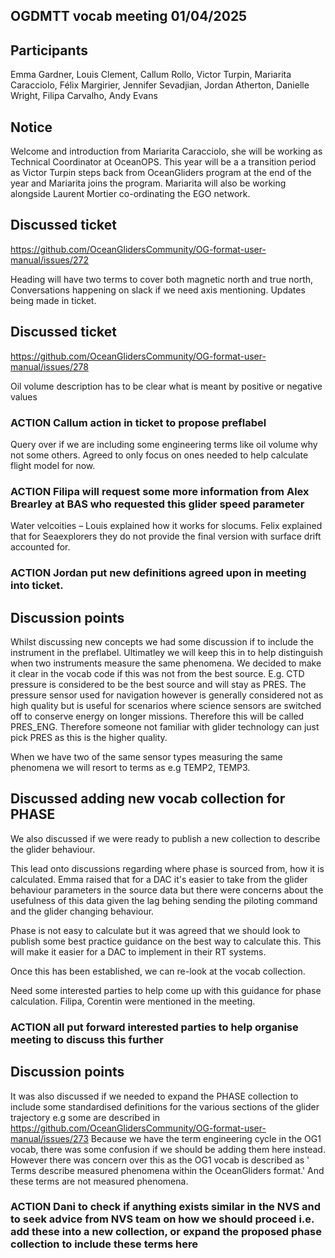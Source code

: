  ## OGDMTT vocab meeting 01/04/2025

## Participants 
Emma Gardner, Louis Clement, Callum Rollo, Victor Turpin,  Mariarita Caracciolo, Félix Margirier, Jennifer Sevadjian, Jordan Atherton, Danielle Wright, Filipa Carvalho, Andy Evans 

## Notice
Welcome and introduction from Mariarita Caracciolo, she will be working as Technical Coordinator at OceanOPS. 
This year will be a a transition period as Victor Turpin steps back from OceanGliders program at the end of the year and 
Mariarita joins the program. Mariarita will also be working alongside Laurent Mortier co-ordinating the EGO network.


## Discussed ticket 
https://github.com/OceanGlidersCommunity/OG-format-user-manual/issues/272

Heading will have two terms to cover both magnetic north and true north, 
Conversations happening on slack if we need axis mentioning. Updates being made in ticket. 


## Discussed ticket 
https://github.com/OceanGlidersCommunity/OG-format-user-manual/issues/278

Oil volume description has to be clear what is meant by positive or negative values  
### ACTION Callum action in ticket to propose preflabel 

Query over if we are including some engineering terms like oil volume why not some others. Agreed to only focus on ones needed to help calculate flight model for now. 

### ACTION Filipa will request some more information from Alex Brearley at BAS who requested this glider speed parameter  

Water velcoities – Louis explained how it works for slocums. Felix explained that for Seaexplorers they do not provide the final version with surface drift accounted for. 
### ACTION Jordan put new definitions agreed upon in meeting into ticket. 

## Discussion points

Whilst discussing new concepts we had some discussion if to include the instrument in the preflabel. Ultimatley we will keep this in to help distinguish when two instruments measure the same phenomena. 
We decided to make it clear in the vocab code if this was not from the best source. E.g. CTD pressure is considered to be the best source and will stay as PRES. 
The pressure sensor used for navigation however is generally considered not as high quality but is useful for scenarios where science sensors are switched off to conserve energy on longer missions. 
Therefore this will be called PRES_ENG. Therefore someone not familiar with glider technology can just pick PRES as this is the higher quality. 

When we have two of the same sensor types measuring the same phenomena we will resort to terms as e.g TEMP2, TEMP3. 

## Discussed adding new vocab collection for PHASE

We also discussed if we were ready to publish a new collection to describe the glider behaviour. 

This lead onto discussions regarding where phase is sourced from, how it is calculated. 
Emma raised that for a DAC it's easier to take from the glider behaviour parameters in the source data but there were concerns about the usefulness of this data given the lag behing sending the piloting command and the 
glider changing behaviour. 

Phase is not easy to calculate but it was agreed that we should look to publish some best practice guidance on the best way to calculate this. 
This will make it easier for a DAC to implement in their RT systems. 

Once this has been established, we can re-look at the vocab collection. 

Need some interested parties to help come up with this guidance for phase calculation. Filipa, Corentin were mentioned in the meeting. 

### ACTION all put forward interested parties to help organise meeting to discuss this further

## Discussion points

It was also discussed if we needed to expand the PHASE collection to include some standardised definitions for the various sections of the glider trajectory e.g some are described in 
https://github.com/OceanGlidersCommunity/OG-format-user-manual/issues/273
Because we have the term engineering cycle in the OG1 vocab, there was some confusion if we should be adding them here instead. However there was concern over this as the OG1 vocab is described as 
' Terms describe measured phenomena within the OceanGliders format.'
And these terms are not measured phenomena. 

### ACTION Dani to check if anything exists similar in the NVS and to seek advice from NVS team on how we should proceed i.e. add these into a new collection, or expand the proposed phase collection to include these terms here


